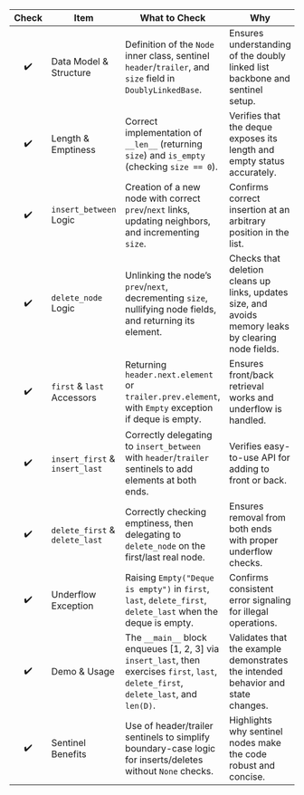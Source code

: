 | Check | Item                           | What to Check                                                                                                                            | Why                                                                                                  |
| :---: | ------------------------------ | ---------------------------------------------------------------------------------------------------------------------------------------- | ---------------------------------------------------------------------------------------------------- |
|   ✔️  | Data Model & Structure         | Definition of the `Node` inner class, sentinel `header`/`trailer`, and `size` field in `DoublyLinkedBase`.                               | Ensures understanding of the doubly linked list backbone and sentinel setup.                         |
|   ✔️  | Length & Emptiness             | Correct implementation of `__len__` (returning `size`) and `is_empty` (checking `size == 0`).                                            | Verifies that the deque exposes its length and empty status accurately.                              |
|   ✔️  | `insert_between` Logic         | Creation of a new node with correct `prev`/`next` links, updating neighbors, and incrementing `size`.                                    | Confirms correct insertion at an arbitrary position in the list.                                     |
|   ✔️  | `delete_node` Logic            | Unlinking the node’s `prev`/`next`, decrementing `size`, nullifying node fields, and returning its element.                              | Checks that deletion cleans up links, updates size, and avoids memory leaks by clearing node fields. |
|   ✔️  | `first` & `last` Accessors     | Returning `header.next.element` or `trailer.prev.element`, with `Empty` exception if deque is empty.                                     | Ensures front/back retrieval works and underflow is handled.                                         |
|   ✔️  | `insert_first` & `insert_last` | Correctly delegating to `insert_between` with `header`/`trailer` sentinels to add elements at both ends.                                 | Verifies easy-to-use API for adding to front or back.                                                |
|   ✔️  | `delete_first` & `delete_last` | Correctly checking emptiness, then delegating to `delete_node` on the first/last real node.                                              | Ensures removal from both ends with proper underflow checks.                                         |
|   ✔️  | Underflow Exception            | Raising `Empty("Deque is empty")` in `first`, `last`, `delete_first`, `delete_last` when the deque is empty.                             | Confirms consistent error signaling for illegal operations.                                          |
|   ✔️  | Demo & Usage                   | The `__main__` block enqueues \[1, 2, 3] via `insert_last`, then exercises `first`, `last`, `delete_first`, `delete_last`, and `len(D)`. | Validates that the example demonstrates the intended behavior and state changes.                     |
|   ✔️  | Sentinel Benefits              | Use of header/trailer sentinels to simplify boundary-case logic for inserts/deletes without `None` checks.                               | Highlights why sentinel nodes make the code robust and concise.                                      |
